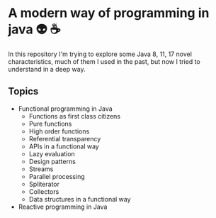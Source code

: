 # A modern way of programming in java :alien: :coffee: 
In this repository I'm trying to explore some Java 8, 11, 17 novel characteristics,
much of them I used in the past, but now I tried to understand in a deep way.
## Topics 
- Functional programming in Java
  - Functions as first class citizens
  - Pure functions
  - High order functions
  - Referential transparency
  - APIs in a functional way
  - Lazy evaluation
  - Design patterns
  - Streams
  - Parallel processing
  - Spliterator
  - Collectors
  - Data structures in a functional way
- Reactive programming in Java